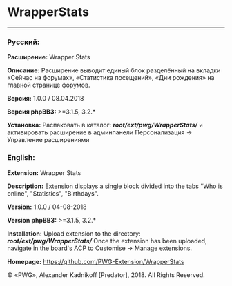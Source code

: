 # WrapperStats

										
***
### Русский:

**Расширение:**		Wrapper Stats

**Описание:**		Расширение выводит единый блок разделённый на вкладки «Сейчас на форумах», «Статистика посещений», «Дни рождения» на главной странице форумов.

**Версия:**			1.0.0 / 08.04.2018

**Версия phpBB3:**	>=3.1.5, 3.2.*

**Установка:**		Распаковать в каталог: **_root/ext/pwg/WrapperStats/_** и активировать расширение в админпанели Персонализация -> Управление расширениями


### English:

**Extension:**		Wrapper Stats

**Description:**	Extension displays a single block divided into the tabs "Who is online", "Statistics", "Birthdays".

**Version:**		1.0.0 / 04-08-2018

**Version phpBB3:**	>=3.1.5, 3.2.*

**Installation:**	Upload extension to the directory: **_root/ext/pwg/WrapperStats/_** Once the extension has been uploaded, navigate in the board's ACP to Customise -> Manage extensions.

**Homepage:** https://github.com/PWG-Extension/WrapperStats

© «PWG», Alexander Kadnikoff [Predator],  2018. All Rights Reserved.
